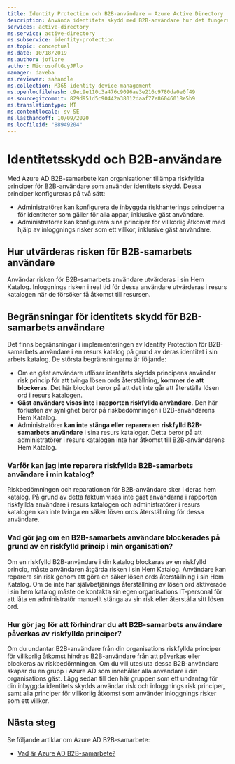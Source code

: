 ```yaml
---
title: Identity Protection och B2B-användare – Azure Active Directory
description: Använda identitets skydd med B2B-användare hur det fungerar och kända begränsningar
services: active-directory
ms.service: active-directory
ms.subservice: identity-protection
ms.topic: conceptual
ms.date: 10/18/2019
ms.author: joflore
author: MicrosoftGuyJFlo
manager: daveba
ms.reviewer: sahandle
ms.collection: M365-identity-device-management
ms.openlocfilehash: c9ec9e110c3a476c9096ae3e216c9780da0e0f49
ms.sourcegitcommit: 829d951d5c90442a38012daaf77e86046018e5b9
ms.translationtype: MT
ms.contentlocale: sv-SE
ms.lasthandoff: 10/09/2020
ms.locfileid: "88949204"
---
```

# <a name="identity-protection-and-b2b-users"></a>Identitetsskydd och B2B-användare

Med Azure AD B2B-samarbete kan organisationer tillämpa riskfyllda principer för B2B-användare som använder identitets skydd. Dessa principer konfigureras på två sätt:

- Administratörer kan konfigurera de inbyggda riskhanterings principerna för identiteter som gäller för alla appar, inklusive gäst användare.
- Administratörer kan konfigurera sina principer för villkorlig åtkomst med hjälp av inloggnings risker som ett villkor, inklusive gäst användare.

## <a name="how-is-risk-evaluated-for-b2b-collaboration-users"></a>Hur utvärderas risken för B2B-samarbets användare

Användar risken för B2B-samarbets användare utvärderas i sin Hem Katalog. Inloggnings risken i real tid för dessa användare utvärderas i resurs katalogen när de försöker få åtkomst till resursen.

## <a name="limitations-of-identity-protection-for-b2b-collaboration-users"></a>Begränsningar för identitets skydd för B2B-samarbets användare

Det finns begränsningar i implementeringen av Identity Protection för B2B-samarbets användare i en resurs katalog på grund av deras identitet i sin arbets katalog. De största begränsningarna är följande:

- Om en gäst användare utlöser identitets skydds principens användar risk princip för att tvinga lösen ords återställning, **kommer de att blockeras**. Det här blocket beror på att det inte går att återställa lösen ord i resurs katalogen.
- **Gäst användare visas inte i rapporten riskfyllda användare**. Den här förlusten av synlighet beror på riskbedömningen i B2B-användarens Hem Katalog.
- Administratörer **kan inte stänga eller reparera en riskfylld B2B-samarbets användare** i sina resurs kataloger. Detta beror på att administratörer i resurs katalogen inte har åtkomst till B2B-användarens Hem Katalog.

### <a name="why-cant-i-remediate-risky-b2b-collaboration-users-in-my-directory"></a>Varför kan jag inte reparera riskfyllda B2B-samarbets användare i min katalog?

Riskbedömningen och reparationen för B2B-användare sker i deras hem katalog. På grund av detta faktum visas inte gäst användarna i rapporten riskfyllda användare i resurs katalogen och administratörer i resurs katalogen kan inte tvinga en säker lösen ords återställning för dessa användare.

### <a name="what-do-i-do-if-a-b2b-collaboration-user-was-blocked-due-to-a-risk-based-policy-in-my-organization"></a>Vad gör jag om en B2B-samarbets användare blockerades på grund av en riskfylld princip i min organisation?

Om en riskfylld B2B-användare i din katalog blockeras av en riskfylld princip, måste användaren åtgärda risken i sin Hem Katalog. Användare kan reparera sin risk genom att göra en säker lösen ords återställning i sin Hem Katalog. Om de inte har självbetjänings återställning av lösen ord aktiverade i sin hem katalog måste de kontakta sin egen organisations IT-personal för att låta en administratör manuellt stänga av sin risk eller återställa sitt lösen ord.

### <a name="how-do-i-prevent-b2b-collaboration-users-from-being-impacted-by-risk-based-policies"></a>Hur gör jag för att förhindrar du att B2B-samarbets användare påverkas av riskfyllda principer?

Om du undantar B2B-användare från din organisations riskfyllda principer för villkorlig åtkomst hindras B2B-användare från att påverkas eller blockeras av riskbedömningen. Om du vill utesluta dessa B2B-användare skapar du en grupp i Azure AD som innehåller alla användare i din organisations gäst. Lägg sedan till den här gruppen som ett undantag för din inbyggda identitets skydds användar risk och inloggnings risk principer, samt alla principer för villkorlig åtkomst som använder inloggnings risker som ett villkor.

## <a name="next-steps"></a>Nästa steg

Se följande artiklar om Azure AD B2B-samarbete:

- [Vad är Azure AD B2B-samarbete?](../external-identities/what-is-b2b.md)